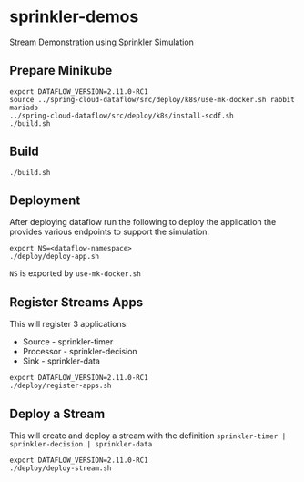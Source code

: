 # sprinkler-demos
Stream Demonstration using Sprinkler Simulation

## Prepare Minikube

```shell
export DATAFLOW_VERSION=2.11.0-RC1
source ../spring-cloud-dataflow/src/deploy/k8s/use-mk-docker.sh rabbit mariadb
../spring-cloud-dataflow/src/deploy/k8s/install-scdf.sh
./build.sh
```
## Build

```shell
./build.sh
```

## Deployment

After deploying dataflow run the following to deploy the application the provides various endpoints to support the simulation.

```shell
export NS=<dataflow-namespace>
./deploy/deploy-app.sh
```
`NS` is exported by `use-mk-docker.sh`

## Register Streams Apps

This will register 3 applications:

* Source - sprinkler-timer
* Processor - sprinkler-decision
* Sink - sprinkler-data

```shell
export DATAFLOW_VERSION=2.11.0-RC1
./deploy/register-apps.sh
```

## Deploy a Stream
This will create and deploy a stream with the definition `sprinkler-timer | sprinkler-decision | sprinkler-data`

```shell
export DATAFLOW_VERSION=2.11.0-RC1
./deploy/deploy-stream.sh
```
